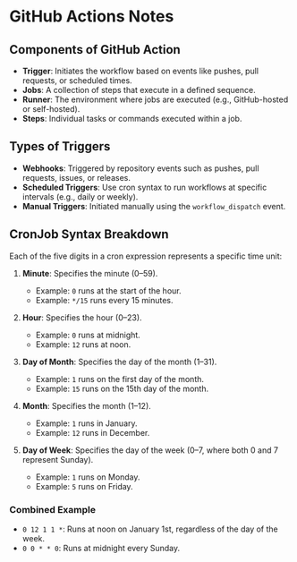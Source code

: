 # GitHub Actions Notes

## Components of GitHub Action
- **Trigger**: Initiates the workflow based on events like pushes, pull requests, or scheduled times.
- **Jobs**: A collection of steps that execute in a defined sequence.
- **Runner**: The environment where jobs are executed (e.g., GitHub-hosted or self-hosted).
- **Steps**: Individual tasks or commands executed within a job.

## Types of Triggers
- **Webhooks**: Triggered by repository events such as pushes, pull requests, issues, or releases.
- **Scheduled Triggers**: Use cron syntax to run workflows at specific intervals (e.g., daily or weekly).
- **Manual Triggers**: Initiated manually using the `workflow_dispatch` event.

## CronJob Syntax Breakdown
Each of the five digits in a cron expression represents a specific time unit:

1. **Minute**: Specifies the minute (0–59).
    - Example: `0` runs at the start of the hour.
    - Example: `*/15` runs every 15 minutes.

2. **Hour**: Specifies the hour (0–23).
    - Example: `0` runs at midnight.
    - Example: `12` runs at noon.

3. **Day of Month**: Specifies the day of the month (1–31).
    - Example: `1` runs on the first day of the month.
    - Example: `15` runs on the 15th day of the month.

4. **Month**: Specifies the month (1–12).
    - Example: `1` runs in January.
    - Example: `12` runs in December.

5. **Day of Week**: Specifies the day of the week (0–7, where both 0 and 7 represent Sunday).
    - Example: `1` runs on Monday.
    - Example: `5` runs on Friday.

### Combined Example
- `0 12 1 1 *`: Runs at noon on January 1st, regardless of the day of the week.
- `0 0 * * 0`: Runs at midnight every Sunday.